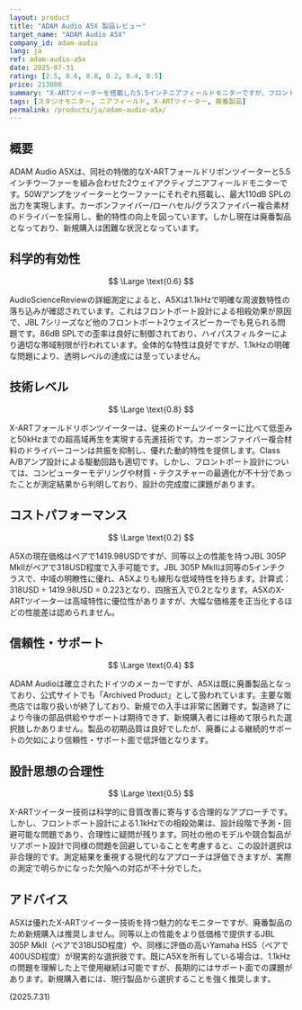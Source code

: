 ```yaml
---
layout: product
title: "ADAM Audio A5X 製品レビュー"
target_name: "ADAM Audio A5X"
company_id: adam-audio
lang: ja
ref: adam-audio-a5x
date: 2025-07-31
rating: [2.5, 0.6, 0.8, 0.2, 0.4, 0.5]
price: 213000
summary: "X-ARTツイーターを搭載した5.5インチニアフィールドモニターですが、フロントポート設計による1.1kHzでの明確な周波数特性の問題と、廃番による限定的なサポートが課題となっています。"
tags: [スタジオモニター, ニアフィールド, X-ARTツイーター, 廃番製品]
permalink: /products/ja/adam-audio-a5x/
---
```


## 概要

ADAM Audio A5Xは、同社の特徴的なX-ARTフォールドリボンツイーターと5.5インチウーファーを組み合わせた2ウェイアクティブニアフィールドモニターです。50Wアンプをツイーターとウーファーにそれぞれ搭載し、最大110dB SPLの出力を実現します。カーボンファイバー/ローハセル/グラスファイバー複合素材のドライバーを採用し、動的特性の向上を図っています。しかし現在は廃番製品となっており、新規購入は困難な状況となっています。

## 科学的有効性

$$ \Large \text{0.6} $$

AudioScienceReviewの詳細測定によると、A5Xは1.1kHzで明確な周波数特性の落ち込みが確認されています。これはフロントポート設計による相殺効果が原因で、JBL 7シリーズなど他のフロントポート2ウェイスピーカーでも見られる問題です。86dB SPLでの歪率は良好に制御されており、ハイパスフィルターにより適切な帯域制限が行われています。全体的な特性は良好ですが、1.1kHzの明確な問題により、透明レベルの達成には至っていません。

## 技術レベル

$$ \Large \text{0.8} $$

X-ARTフォールドリボンツイーターは、従来のドームツイーターに比べて低歪みと50kHzまでの超高域再生を実現する先進技術です。カーボンファイバー複合材料のドライバーコーンは共振を抑制し、優れた動的特性を提供します。Class A/Bアンプ設計による駆動回路も適切です。しかし、フロントポート設計については、コンピューターモデリングや材質・テクスチャーの最適化が不十分であったことが測定結果から判明しており、設計の完成度に課題があります。

## コストパフォーマンス

$$ \Large \text{0.2} $$

A5Xの現在価格はペアで1419.98USDですが、同等以上の性能を持つJBL 305P MkIIがペアで318USD程度で入手可能です。JBL 305P MkIIは同等の5インチクラスで、中域の明瞭性に優れ、A5Xよりも線形な低域特性を持ちます。計算式：318USD ÷ 1419.98USD = 0.223となり、四捨五入で0.2となります。A5XのX-ARTツイーターは高域特性に優位性がありますが、大幅な価格差を正当化するほどの性能差は認められません。

## 信頼性・サポート

$$ \Large \text{0.4} $$

ADAM Audioは確立されたドイツのメーカーですが、A5Xは既に廃番製品となっており、公式サイトでも「Archived Product」として扱われています。主要な販売店では取り扱いが終了しており、新規での入手は非常に困難です。製造終了により今後の部品供給やサポートは期待できず、新規購入者には極めて限られた選択肢しかありません。製品の初期品質は良好でしたが、廃番による継続的サポートの欠如により信頼性・サポート面で低評価となります。

## 設計思想の合理性

$$ \Large \text{0.5} $$

X-ARTツイーター技術は科学的に音質改善に寄与する合理的なアプローチです。しかし、フロントポート設計による1.1kHzでの相殺効果は、設計段階で予測・回避可能な問題であり、合理性に疑問が残ります。同社の他のモデルや競合製品がリアポート設計で同様の問題を回避していることを考慮すると、この設計選択は非合理的です。測定結果を重視する現代的なアプローチは評価できますが、実際の測定で明らかになった欠陥への対応が不十分でした。

## アドバイス

A5Xは優れたX-ARTツイーター技術を持つ魅力的なモニターですが、廃番製品のため新規購入は推奨しません。同等以上の性能をより低価格で提供するJBL 305P MkII（ペアで318USD程度）や、同様に評価の高いYamaha HS5（ペアで400USD程度）が現実的な選択肢です。既にA5Xを所有している場合は、1.1kHzの問題を理解した上で使用継続は可能ですが、長期的にはサポート面での課題があります。新規購入者には、現行製品から選択することを強く推奨します。

(2025.7.31)
